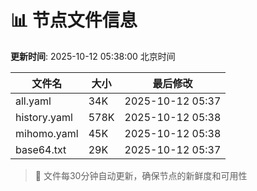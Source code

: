# 📊 节点文件信息

**更新时间**: 2025-10-12 05:38:00 北京时间

| 文件名 | 大小 | 最后修改 |
|--------|------|----------|
| all.yaml | 34K | 2025-10-12 05:37 |
| history.yaml | 578K | 2025-10-12 05:38 |
| mihomo.yaml | 45K | 2025-10-12 05:38 |
| base64.txt | 29K | 2025-10-12 05:37 |

> 🔄 文件每30分钟自动更新，确保节点的新鲜度和可用性
